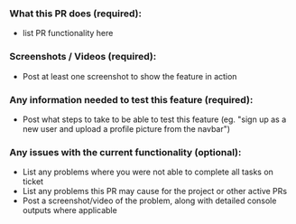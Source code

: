 ### What this PR does (required):
- list PR functionality here

### Screenshots / Videos (required):
- Post at least one screenshot to show the feature in action

### Any information needed to test this feature (required):
- Post what steps to take to be able to test this feature (eg. "sign up as a new user and upload a profile picture from the navbar")

### Any issues with the current functionality (optional):
- List any problems where you were not able to complete all tasks on ticket
- List any problems this PR may cause for the project or other active PRs
- Post a screenshot/video of the problem, along with detailed console outputs where applicable
